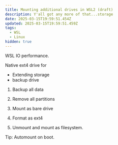 ```yaml
---
title: Mounting additional drives in WSL2 (draft)
description: Y'all got any more of that...storage
date: 2025-03-15T19:59:51.454Z
updated: 2025-03-15T19:59:51.459Z
tags:
  - WSL
  - Linux
hidden: true
---
```

WSL IO performance. 

Native ext4 drive for

* Extending storage
* backup drive



1) Backup all data

2) Remove all partitions

3) Mount as bare drive

4) Format as ext4

5) Unmount and mount as filesystem.

Tip: Automount on boot.